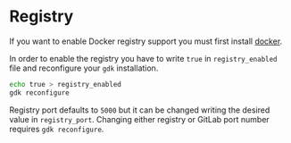 # Registry

If you want to enable Docker registry support you must first
install [docker](https://www.docker.com/#/developers).

In order to enable the registry you have to write `true` in `registry_enabled`
file and reconfigure your `gdk` installation.

```bash
echo true > registry_enabled
gdk reconfigure
```

Registry port defaults to `5000` but it can be changed writing the desired value
in `registry_port`.
Changing either registry or GitLab port number requires `gdk reconfigure`.

